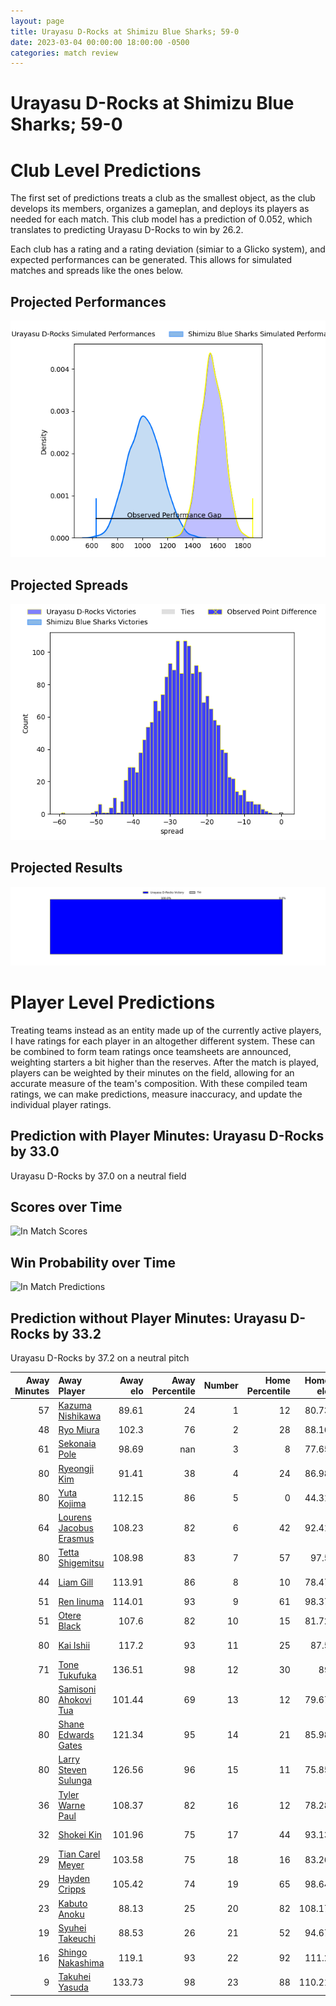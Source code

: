 ```yaml
---  
layout: page  
title: Urayasu D-Rocks at Shimizu Blue Sharks; 59-0  
date: 2023-03-04 00:00:00 18:00:00 -0500  
categories: match review  
---
```

# Urayasu D-Rocks at Shimizu Blue Sharks; 59-0

# Club Level Predictions


The first set of predictions treats a club as the smallest object, as the club develops its members, organizes a gameplan, and deploys its players as needed for each match. This club model has a prediction of 0.052, which translates to predicting Urayasu D-Rocks to win by 26.2.

Each club has a rating and a rating deviation (simiar to a Glicko system), and expected performances can be generated. This allows for simulated matches and spreads like the ones below.
## Projected Performances


![Projected Performances](plots/performances_2023-03-04-ShimizuBlueSharks-UrayasuD-Rocks.png)
## Projected Spreads


![Projected Spreads](plots/spreads_2023-03-04-ShimizuBlueSharks-UrayasuD-Rocks.png)
## Projected Results


![Projected Results](plots/resultbar_2023-03-04-ShimizuBlueSharks-UrayasuD-Rocks.png)
# Player Level Predictions


Treating teams instead as an entity made up of the currently active players, I have ratings for each player in an altogether different system. These can be combined to form team ratings once teamsheets are announced, weighting starters a bit higher than the reserves. After the match is played, players can be weighted by their minutes on the field, allowing for an accurate measure of the team's composition. With these compiled team ratings, we can make predictions, measure inaccuracy, and update the individual player ratings.
## Prediction with Player Minutes: Urayasu D-Rocks by 33.0


Urayasu D-Rocks by 37.0 on a neutral field
## Scores over Time


![In Match Scores](plots/recap_scores_2023-03-04-ShimizuBlueSharks-UrayasuD-Rocks.png)
## Win Probability over Time


![In Match Predictions](plots/recap_prob_2023-03-04-ShimizuBlueSharks-UrayasuD-Rocks.png)
## Prediction without Player Minutes: Urayasu D-Rocks by 33.2


Urayasu D-Rocks by 37.2 on a neutral pitch



|   Away Minutes | Away Player                                                                  |   Away elo |   Away Percentile |   Number |   Home Percentile |   Home elo | Home Player                                                                 |   Home Minutes |
|---------------:|:-----------------------------------------------------------------------------|-----------:|------------------:|---------:|------------------:|-----------:|:----------------------------------------------------------------------------|---------------:|
|             57 | [Kazuma Nishikawa](..//playerfiles//KazumaNishikawa_cleaned.md)              |      89.61 |                24 |        1 |                12 |      80.73 | [Daiki Shimura](..//playerfiles//DaikiShimura_cleaned.md)                   |             65 |
|             48 | [Ryo Miura](..//playerfiles//RyoMiura_cleaned.md)                            |     102.3  |                76 |        2 |                28 |      88.16 | [Kaito Tamori](..//playerfiles//KaitoTamori_cleaned.md)                     |             60 |
|             61 | [Sekonaia Pole](..//playerfiles//SekonaiaPole_cleaned.md)                    |      98.69 |               nan |        3 |                 8 |      77.65 | [Ryota Saitou](..//playerfiles//RyotaSaitou_cleaned.md)                     |             65 |
|             80 | [Ryeongji Kim](..//playerfiles//RyeongjiKim_cleaned.md)                      |      91.41 |                38 |        4 |                24 |      86.98 | [Thomas Nowlan](..//playerfiles//ThomasNowlan_cleaned.md)                   |             61 |
|             80 | [Yuta Kojima](..//playerfiles//YutaKojima_cleaned.md)                        |     112.15 |                86 |        5 |                 0 |      44.31 | [Yutaro Shirako](..//playerfiles//YutaroShirako_cleaned.md)                 |             57 |
|             64 | [Lourens Jacobus Erasmus](..//playerfiles//LourensJacobusErasmus_cleaned.md) |     108.23 |                82 |        6 |                42 |      92.41 | [Tetsunori Osaki](..//playerfiles//TetsunoriOsaki_cleaned.md)               |             80 |
|             80 | [Tetta Shigemitsu](..//playerfiles//TettaShigemitsu_cleaned.md)              |     108.98 |                83 |        7 |                57 |      97.5  | [Ginjiro Hase](..//playerfiles//GinjiroHase_cleaned.md)                     |             80 |
|             44 | [Liam Gill](..//playerfiles//LiamGill_cleaned.md)                            |     113.91 |                86 |        8 |                10 |      78.47 | [Murphy Taramai](..//playerfiles//MurphyTaramai_cleaned.md)                 |             80 |
|             51 | [Ren Iinuma](..//playerfiles//RenIinuma_cleaned.md)                          |     114.01 |                93 |        9 |                61 |      98.37 | [Reijiro Usui](..//playerfiles//ReijiroUsui_cleaned.md)                     |             44 |
|             51 | [Otere Black](..//playerfiles//OtereBlack_cleaned.md)                        |     107.6  |                82 |       10 |                15 |      81.72 | [Orbyn Leger](..//playerfiles//OrbynLeger_cleaned.md)                       |             80 |
|             80 | [Kai Ishii](..//playerfiles//KaiIshii_cleaned.md)                            |     117.2  |                93 |       11 |                25 |      87.5  | [Shuhei Sasaki](..//playerfiles//ShuheiSasaki_cleaned.md)                   |             80 |
|             71 | [Tone Tukufuka](..//playerfiles//ToneTukufuka_cleaned.md)                    |     136.51 |                98 |       12 |                30 |      89    | [Siale Piutau](..//playerfiles//SialePiutau_cleaned.md)                     |             44 |
|             80 | [Samisoni Ahokovi Tua](..//playerfiles//SamisoniAhokoviTua_cleaned.md)       |     101.44 |                69 |       13 |                12 |      79.67 | [Michael Va'a Toloke](..//playerfiles//MichaelVa'aToloke_cleaned.md)        |             61 |
|             80 | [Shane Edwards Gates](..//playerfiles//ShaneEdwardsGates_cleaned.md)         |     121.34 |                95 |       14 |                21 |      85.98 | [Ryota Noda](..//playerfiles//RyotaNoda_cleaned.md)                         |             80 |
|             80 | [Larry Steven Sulunga](..//playerfiles//LarryStevenSulunga_cleaned.md)       |     126.56 |                96 |       15 |                11 |      75.85 | [Coenraad George van Wyk](..//playerfiles//CoenraadGeorgevanWyk_cleaned.md) |             80 |
|             36 | [Tyler Warne Paul](..//playerfiles//TylerWarnePaul_cleaned.md)               |     108.37 |                82 |       16 |                12 |      78.28 | [Kayne Hammington](..//playerfiles//KayneHammington_cleaned.md)             |             36 |
|             32 | [Shokei Kin](..//playerfiles//ShokeiKin_cleaned.md)                          |     101.96 |                75 |       17 |                44 |      93.13 | [Soichiro Kuwata](..//playerfiles//SoichiroKuwata_cleaned.md)               |             36 |
|             29 | [Tian Carel Meyer](..//playerfiles//TianCarelMeyer_cleaned.md)               |     103.58 |                75 |       18 |                16 |      83.26 | [Ryo Sato](..//playerfiles//RyoSato_cleaned.md)                             |             23 |
|             29 | [Hayden Cripps](..//playerfiles//HaydenCripps_cleaned.md)                    |     105.42 |                74 |       19 |                65 |      98.64 | [Naomichi Tatekawa](..//playerfiles//NaomichiTatekawa_cleaned.md)           |             20 |
|             23 | [Kabuto Anoku](..//playerfiles//KabutoAnoku_cleaned.md)                      |      88.13 |                25 |       20 |                82 |     108.17 | [Minato Goto](..//playerfiles//MinatoGoto_cleaned.md)                       |             19 |
|             19 | [Syuhei Takeuchi](..//playerfiles//SyuheiTakeuchi_cleaned.md)                |      88.53 |                26 |       21 |                52 |      94.67 | [John Ben Kotze](..//playerfiles//JohnBenKotze_cleaned.md)                  |             19 |
|             16 | [Shingo Nakashima](..//playerfiles//ShingoNakashima_cleaned.md)              |     119.1  |                93 |       22 |                92 |     111.2  | [Kazuki Kanazawa](..//playerfiles//KazukiKanazawa_cleaned.md)               |             15 |
|              9 | [Takuhei Yasuda](..//playerfiles//TakuheiYasuda_cleaned.md)                  |     133.73 |                98 |       23 |                88 |     110.21 | [Fumiyake Mato](..//playerfiles//FumiyakeMato_cleaned.md)                   |             15 |

